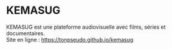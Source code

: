 # KEMASUG

KEMASUG est une plateforme audiovisuelle avec films, séries et documentaires.  
Site en ligne : https://tonpseudo.github.io/kemasug
